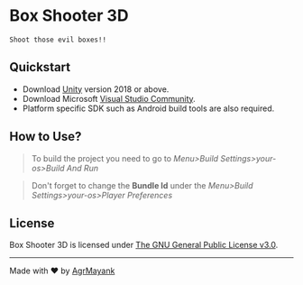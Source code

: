 # Box Shooter 3D
    Shoot those evil boxes!!

## Quickstart
- Download [Unity](https://unity3d.com/get-unity/download/archive) version 2018 or above.
- Download Microsoft [Visual Studio Community](https://visualstudio.microsoft.com/).
- Platform specific SDK such as Android build tools are also required.

## How to Use?
> To build the project you need to go to *Menu>Build Settings>your-os>Build And Run*

> Don't forget to change the **Bundle Id** under the *Menu>Build Settings>your-os>Player Preferences*

## License
Box Shooter 3D is licensed under [The GNU General Public License v3.0](https://www.gnu.org/licenses/gpl-3.0.en.html).

<hr>

Made with ❤ by [AgrMayank](https://AgrMayank.GitHub.io)
